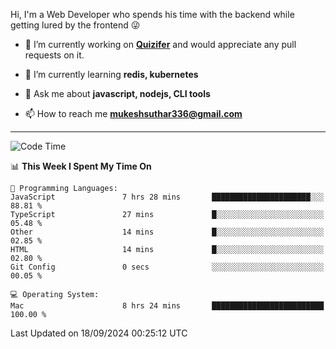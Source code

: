 Hi, I'm a Web Developer who spends his time with the backend while getting lured by the frontend 😜

- 🔭 I’m currently working on **[Quizifer](https://github.com/SutharMukesh/Quizifer/)** and would appreciate any pull requests on it.

- 🌱 I’m currently learning **redis, kubernetes**

- 💬 Ask me about **javascript, nodejs, CLI tools**

- 📫 How to reach me **mukeshsuthar336@gmail.com**

---
<!--START_SECTION:waka-->
![Code Time](http://img.shields.io/badge/Code%20Time-3%2C139%20hrs%209%20mins-blue)

📊 **This Week I Spent My Time On** 

```text
💬 Programming Languages: 
JavaScript               7 hrs 28 mins       ██████████████████████░░░   88.81 % 
TypeScript               27 mins             █░░░░░░░░░░░░░░░░░░░░░░░░   05.48 % 
Other                    14 mins             █░░░░░░░░░░░░░░░░░░░░░░░░   02.85 % 
HTML                     14 mins             █░░░░░░░░░░░░░░░░░░░░░░░░   02.80 % 
Git Config               0 secs              ░░░░░░░░░░░░░░░░░░░░░░░░░   00.05 % 

💻 Operating System: 
Mac                      8 hrs 24 mins       █████████████████████████   100.00 % 
```


 Last Updated on 18/09/2024 00:25:12 UTC
<!--END_SECTION:waka-->
